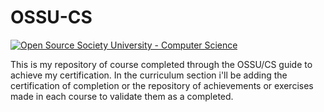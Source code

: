 # OSSU-CS

[![Open Source Society University - Computer Science](https://img.shields.io/badge/OSSU-computer--science-blue.svg)](https://github.com/ossu/computer-science)

This is my repository of course completed through the OSSU/CS guide to achieve my certification.
In the curriculum section i'll be adding the certification of completion or the repository of achievements or exercises made in each course to validate them as a completed.
